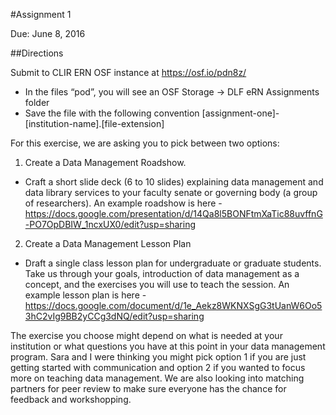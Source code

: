 #Assignment 1

Due: June 8, 2016

##Directions

Submit to CLIR ERN OSF instance at https://osf.io/pdn8z/ 
  * In the files “pod”, you will see an OSF Storage -> DLF eRN Assignments folder
  * Save the file with the following convention [assignment-one]-[institution-name].[file-extension]

For this exercise, we are asking you to pick between two options:

1. Create a Data Management Roadshow.
  * Craft a short slide deck (6 to 10 slides) explaining data management and data library services to your faculty senate or governing body (a group of researchers). An example roadshow is here - https://docs.google.com/presentation/d/14Qa8l5BONFtmXaTic88uvffnG-PO7OpDBIW_1ncxUX0/edit?usp=sharing

2. Create a Data Management Lesson Plan
  * Draft a single class lesson plan for undergraduate or graduate students. Take us through your goals, introduction of data management as a concept, and the exercises you will use to teach the session. An example lesson plan is here - https://docs.google.com/document/d/1e_Aekz8WKNXSgG3tUanW6Oo53hC2vIg9BB2yCCg3dNQ/edit?usp=sharing

The exercise you choose might depend on what is needed at your institution or what questions you have at this point in your data management program. Sara and I were thinking you might pick option 1 if you are just getting started with communication and option 2 if you wanted to focus more on teaching data management. We are also looking into matching partners for peer review to make sure everyone has the chance for feedback and workshopping.

